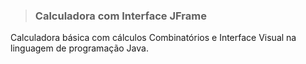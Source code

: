 >### Calculadora com Interface JFrame
Calculadora básica com cálculos Combinatórios e Interface Visual na linguagem de programação Java.

